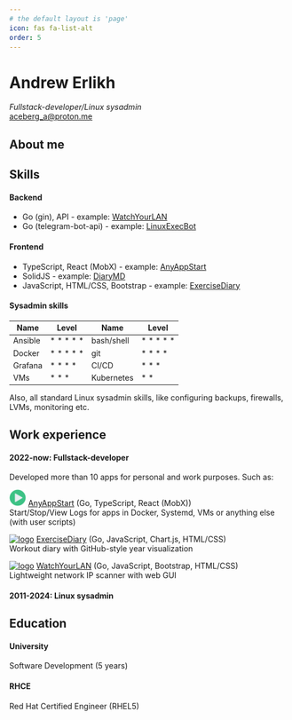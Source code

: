 ```yaml
---
# the default layout is 'page'
icon: fas fa-list-alt
order: 5
---
```

# Andrew Erlikh
*Fullstack-developer/Linux sysadmin*   
[aceberg_a@proton.me](mailto:aceberg_a@proton.me)

## About me

## Skills
#### Backend
- Go (gin), API - example: [WatchYourLAN](https://github.com/aceberg/WatchYourLAN)
- Go (telegram-bot-api) - example: [LinuxExecBot](https://github.com/aceberg/LinuxExecBot)
#### Frontend
- TypeScript, React (MobX) - example: [AnyAppStart](https://github.com/aceberg/AnyAppStart)
- SolidJS - example: [DiaryMD](https://github.com/aceberg/DiaryMD)
- JavaScript, HTML/CSS, Bootstrap - example: [ExerciseDiary](https://github.com/aceberg/ExerciseDiary)

#### Sysadmin skills
<table>
    <thead>
        <tr>
            <th>Name</th>
            <th>Level</th>
            <th>Name</th>
            <th>Level</th>
        </tr>
    </thead>
    <tbody>
        <tr>
            <td>Ansible</td>
            <td>* * * * *</td>
            <td>bash/shell</td>
            <td>* * * * *</td>
        </tr>
        <tr>
            <td>Docker</td>
            <td>* * * * *</td>
            <td>git</td>
            <td>* * * *</td>
        </tr>
        <tr>
            <td>Grafana</td>
            <td>* * * *</td>
            <td>CI/CD</td>
            <td>* * *</td>
        </tr>
        <tr>
            <td>VMs</td>
            <td>* * *</td>
            <td>Kubernetes</td>
            <td>* *</td>
        </tr>
    </tbody>
</table>
Also, all standard Linux sysadmin skills, like configuring backups, firewalls, LVMs, monitoring etc.

## Work experience
#### 2022-now: Fullstack-developer
Developed more than 10 apps for personal and work purposes. Such as:

[<img src="https://raw.githubusercontent.com/aceberg/AnyAppStart/main/assets/logo.png" alt="logo" width="30"/>](https://github.com/aceberg/AnyAppStart) [AnyAppStart](https://github.com/aceberg/AnyAppStart) (Go, TypeScript, React (MobX))   
Start/Stop/View Logs for apps in Docker, Systemd, VMs or anything else (with user scripts)

[<img src="https://raw.githubusercontent.com/aceberg/ExerciseDiary/main/assets/logo.png" alt="logo" width="30"/>](https://github.com/aceberg/ExerciseDiary) [ExerciseDiary](https://github.com/aceberg/ExerciseDiary) (Go, JavaScript, Chart.js, HTML/CSS)   
Workout diary with GitHub-style year visualization 

[<img src="https://raw.githubusercontent.com/aceberg/WatchYourLAN/main/assets/logo.png" alt="logo" width="30"/>](https://github.com/aceberg/WatchYourLAN) [WatchYourLAN](https://github.com/aceberg/WatchYourLAN) (Go, JavaScript, Bootstrap, HTML/CSS)   
Lightweight network IP scanner with web GUI 

#### 2011-2024: Linux sysadmin

## Education
#### University
Software Development (5 years)
#### RHCE
Red Hat Certified Engineer (RHEL5)